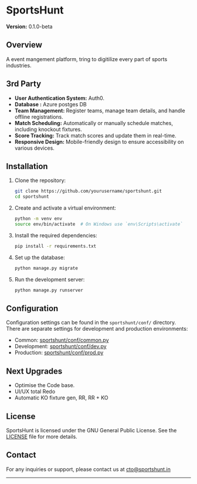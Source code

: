 # SportsHunt


**Version:** 0.1.0-beta

## Overview

A event mangement platform, tring to digitilize every part of sports industries.

## 3rd Party

- **User Authentication System:** Auth0.
- **Database :** Azure postges DB
- **Team Management:** Register teams, manage team details, and handle offline registrations.
- **Match Scheduling:** Automatically or manually schedule matches, including knockout fixtures.
- **Score Tracking:** Track match scores and update them in real-time.
- **Responsive Design:** Mobile-friendly design to ensure accessibility on various devices.

## Installation

1. Clone the repository:
    ```sh
    git clone https://github.com/yourusername/sportshunt.git
    cd sportshunt
    ```

2. Create and activate a virtual environment:
    ```sh
    python -m venv env
    source env/bin/activate  # On Windows use `env\Scripts\activate`
    ```

3. Install the required dependencies:
    ```sh
    pip install -r requirements.txt
    ```

4. Set up the database:
    ```sh
    python manage.py migrate
    ```

5. Run the development server:
    ```sh
    python manage.py runserver
    ```

## Configuration

Configuration settings can be found in the `sportshunt/conf/` directory. There are separate settings for development and production environments:
- Common: [sportshunt/conf/common.py](sportshunt/conf/common.py)
- Development: [sportshunt/conf/dev.py](sportshunt/conf/dev.py)
- Production: [sportshunt/conf/prod.py](sportshunt/conf/prod.py)

## Next Upgrades 

- Optimise the Code base.
- UI/UX total Redo
- Automatic KO fixture gen, RR, RR + KO



## License

SportsHunt is licensed under the GNU General Public License. See the [LICENSE](LICENSE) file for more details.

## Contact

For any inquiries or support, please contact us at cto@sportshunt.in

---
